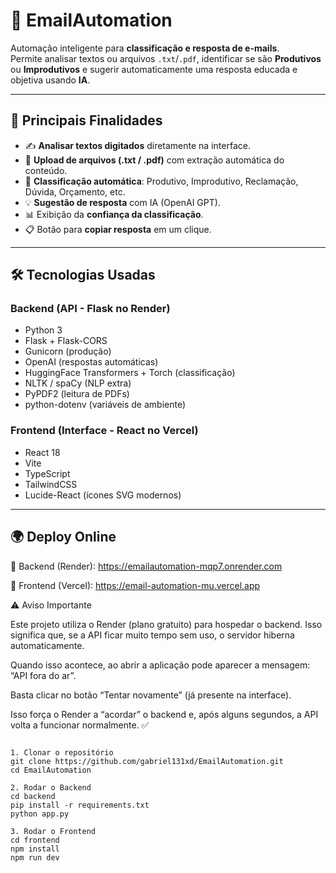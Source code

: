 # 📧 EmailAutomation

Automação inteligente para **classificação e resposta de e-mails**.  
Permite analisar textos ou arquivos `.txt`/`.pdf`, identificar se são **Produtivos** ou **Improdutivos** e sugerir automaticamente uma resposta educada e objetiva usando **IA**.

---

## 🔑 Principais Finalidades

- ✍️ **Analisar textos digitados** diretamente na interface.  
- 📂 **Upload de arquivos (.txt / .pdf)** com extração automática do conteúdo.  
- 🤖 **Classificação automática**: Produtivo, Improdutivo, Reclamação, Dúvida, Orçamento, etc.  
- 💡 **Sugestão de resposta** com IA (OpenAI GPT).  
- 📊 Exibição da **confiança da classificação**.  
- 📋 Botão para **copiar resposta** em um clique.  

---

## 🛠️ Tecnologias Usadas

### **Backend (API - Flask no Render)**
- Python 3  
- Flask + Flask-CORS  
- Gunicorn (produção)  
- OpenAI (respostas automáticas)  
- HuggingFace Transformers + Torch (classificação)  
- NLTK / spaCy (NLP extra)  
- PyPDF2 (leitura de PDFs)  
- python-dotenv (variáveis de ambiente)

### **Frontend (Interface - React no Vercel)**
- React 18  
- Vite  
- TypeScript  
- TailwindCSS  
- Lucide-React (ícones SVG modernos)

---
## 🌍 Deploy Online

🔗 Backend (Render): https://emailautomation-mqp7.onrender.com

🔗 Frontend (Vercel): https://email-automation-mu.vercel.app

⚠️ Aviso Importante

Este projeto utiliza o Render (plano gratuito) para hospedar o backend.
Isso significa que, se a API ficar muito tempo sem uso, o servidor hiberna automaticamente.

Quando isso acontece, ao abrir a aplicação pode aparecer a mensagem:
“API fora do ar”.

Basta clicar no botão “Tentar novamente” (já presente na interface).

Isso força o Render a “acordar” o backend e, após alguns segundos, a API volta a funcionar normalmente. ✅
```plaintext

1. Clonar o repositório
git clone https://github.com/gabriel131xd/EmailAutomation.git
cd EmailAutomation

2. Rodar o Backend
cd backend
pip install -r requirements.txt
python app.py

3. Rodar o Frontend
cd frontend
npm install
npm run dev
